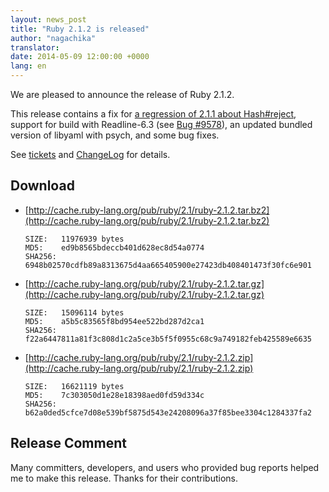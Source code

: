 ```yaml
---
layout: news_post
title: "Ruby 2.1.2 is released"
author: "nagachika"
translator:
date: 2014-05-09 12:00:00 +0000
lang: en
---
```


We are pleased to announce the release of Ruby 2.1.2.

This release contains a fix for
[a regression of 2.1.1 about Hash#reject](https://www.ruby-lang.org/en/news/2014/03/10/regression-of-hash-reject-in-ruby-2-1-1/),
support for build with Readline-6.3
(see [Bug #9578](https://bugs.ruby-lang.org/issues/9578)),
an updated bundled version of libyaml with psych, and some bug fixes.

See [tickets](https://bugs.ruby-lang.org/projects/ruby-21/issues?set_filter=1&amp;status_id=5)
and [ChangeLog](http://svn.ruby-lang.org/repos/ruby/tags/v2_1_2/ChangeLog)
for details.

## Download

* [http://cache.ruby-lang.org/pub/ruby/2.1/ruby-2.1.2.tar.bz2](http://cache.ruby-lang.org/pub/ruby/2.1/ruby-2.1.2.tar.bz2)

      SIZE:   11976939 bytes
      MD5:    ed9b8565bdeccb401d628ec8d54a0774
      SHA256: 6948b02570cdfb89a8313675d4aa665405900e27423db408401473f30fc6e901

* [http://cache.ruby-lang.org/pub/ruby/2.1/ruby-2.1.2.tar.gz](http://cache.ruby-lang.org/pub/ruby/2.1/ruby-2.1.2.tar.gz)

      SIZE:   15096114 bytes
      MD5:    a5b5c83565f8bd954ee522bd287d2ca1
      SHA256: f22a6447811a81f3c808d1c2a5ce3b5f5f0955c68c9a749182feb425589e6635

* [http://cache.ruby-lang.org/pub/ruby/2.1/ruby-2.1.2.zip](http://cache.ruby-lang.org/pub/ruby/2.1/ruby-2.1.2.zip)

      SIZE:   16621119 bytes
      MD5:    7c303050d1e28e18398aed0fd59d334c
      SHA256: b62a0ded5cfce7d08e539bf5875d543e24208096a37f85bee3304c1284337fa2

## Release Comment

Many committers, developers, and users who provided bug reports helped me to make this release.
Thanks for their contributions.
